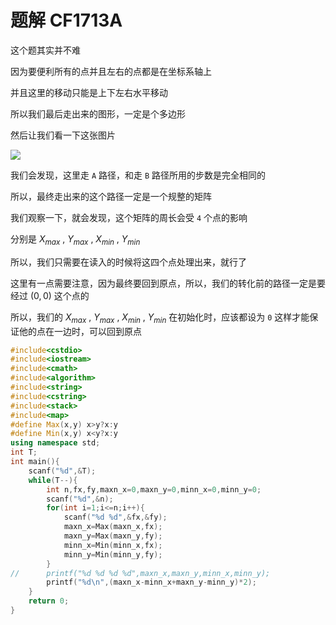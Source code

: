 # 题解 CF1713A

这个题其实并不难

因为要便利所有的点并且左右的点都是在坐标系轴上

并且这里的移动只能是上下左右水平移动

所以我们最后走出来的图形，一定是个多边形

然后让我们看一下这张图片

![](https://cdn.luogu.com.cn/upload/image_hosting/p08byq2k.png)

我们会发现，这里走 `A` 路径，和走 `B` 路径所用的步数是完全相同的

所以，最终走出来的这个路径一定是一个规整的矩阵

我们观察一下，就会发现，这个矩阵的周长会受 `4` 个点的影响

分别是 $X_{max}$ , $Y_{max}$ , $X_{min}$ , $Y_{min}$

所以，我们只需要在读入的时候将这四个点处理出来，就行了

这里有一点需要注意，因为最终要回到原点，所以，我们的转化前的路径一定是要经过 $(0,0)$ 这个点的

所以，我们的 $X_{max}$ , $Y_{max}$ , $X_{min}$ , $Y_{min}$ 在初始化时，应该都设为 `0` 这样才能保证他的点在一边时，可以回到原点

```cpp
#include<cstdio>
#include<iostream>
#include<cmath>
#include<algorithm>
#include<string>
#include<cstring>
#include<stack>
#include<map>
#define Max(x,y) x>y?x:y
#define Min(x,y) x<y?x:y
using namespace std;
int T; 
int main(){
	scanf("%d",&T);
	while(T--){
		int n,fx,fy,maxn_x=0,maxn_y=0,minn_x=0,minn_y=0;
		scanf("%d",&n);
		for(int i=1;i<=n;i++){
			scanf("%d %d",&fx,&fy);
			maxn_x=Max(maxn_x,fx);
			maxn_y=Max(maxn_y,fy);
			minn_x=Min(minn_x,fx);
			minn_y=Min(minn_y,fy);
		}
//		printf("%d %d %d %d",maxn_x,maxn_y,minn_x,minn_y);
		printf("%d\n",(maxn_x-minn_x+maxn_y-minn_y)*2);
	}
    return 0;
}
```